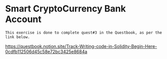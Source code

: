 # Smart CryptoCurrency Bank Account

```
This exercise is done to complete quest#3 in the Questbook, as per the link below. 
```
<https://questbook.notion.site/Track-Writing-code-in-Solidity-Begin-Here-0cdfb112506d45c58e72bc3425e8684a>
